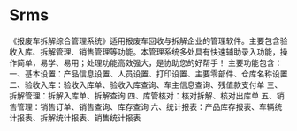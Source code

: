 # Srms
 《报废车拆解综合管理系统》适用报废车回收与拆解企业的管理软件。主要包含验收入库、拆解管理、销售管理等功能。本管理系统多处具有快速辅助录入功能，操作简单，易学、易用；处理功能高效强大，是协助您的好帮手！ 主要功能包含： 一、基本设置：产品信息设置、人员设置、打印设置、主要零部件、仓库名称设置 二、验收入库：验收入库单、验收入库查询、车主信息查询、残值款支付单 三、拆解管理：拆解入库单、拆解查询 四、库管核对：核对拆解、核对出库单 五、销售管理：销售订单、销售查询、库存查询 六、统计报表：产品库存报表、车辆统计报表、拆解统计报表、销售统计报表
